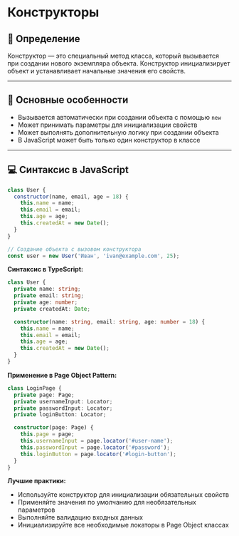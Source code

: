 # Конструкторы

## 📖 Определение

Конструктор — это специальный метод класса, который вызывается при создании нового экземпляра объекта. Конструктор инициализирует объект и устанавливает начальные значения его свойств.

---

## 🔑 Основные особенности

- Вызывается автоматически при создании объекта с помощью `new`
- Может принимать параметры для инициализации свойств
- Может выполнять дополнительную логику при создании объекта
- В JavaScript может быть только один конструктор в классе

---

## 💻 Синтаксис в JavaScript
```javascript
class User {
  constructor(name, email, age = 18) {
    this.name = name;
    this.email = email;
    this.age = age;
    this.createdAt = new Date();
  }
}

// Создание объекта с вызовом конструктора
const user = new User('Иван', 'ivan@example.com', 25);
```

**Синтаксис в TypeScript:**
```typescript
class User {
  private name: string;
  private email: string;
  private age: number;
  private createdAt: Date;

  constructor(name: string, email: string, age: number = 18) {
    this.name = name;
    this.email = email;
    this.age = age;
    this.createdAt = new Date();
  }
}
```

**Применение в Page Object Pattern:**
```typescript
class LoginPage {
  private page: Page;
  private usernameInput: Locator;
  private passwordInput: Locator;
  private loginButton: Locator;

  constructor(page: Page) {
    this.page = page;
    this.usernameInput = page.locator('#user-name');
    this.passwordInput = page.locator('#password');
    this.loginButton = page.locator('#login-button');
  }
}
```

**Лучшие практики:**
- Используйте конструктор для инициализации обязательных свойств
- Применяйте значения по умолчанию для необязательных параметров
- Выполняйте валидацию входных данных
- Инициализируйте все необходимые локаторы в Page Object классах

